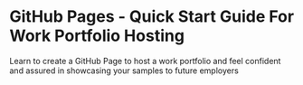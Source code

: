 # GitHub Pages - Quick Start Guide For Work Portfolio Hosting
Learn to create a GitHub Page to host a work portfolio and feel confident and assured in showcasing your samples to future employers